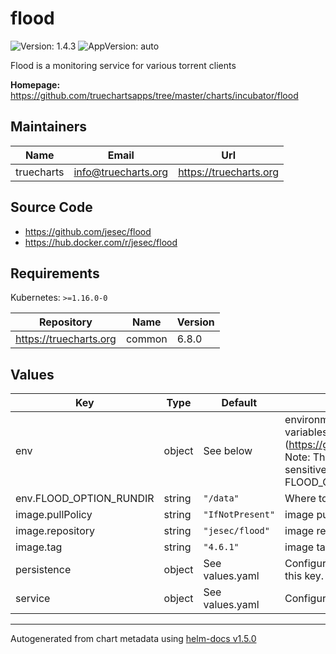 # flood

![Version: 1.4.3](https://img.shields.io/badge/Version-1.4.3-informational?style=flat-square) ![AppVersion: auto](https://img.shields.io/badge/AppVersion-auto-informational?style=flat-square)

Flood is a monitoring service for various torrent clients

**Homepage:** <https://github.com/truechartsapps/tree/master/charts/incubator/flood>

## Maintainers

| Name | Email | Url |
| ---- | ------ | --- |
| truecharts | info@truecharts.org | https://truecharts.org |

## Source Code

* <https://github.com/jesec/flood>
* <https://hub.docker.com/r/jesec/flood>

## Requirements

Kubernetes: `>=1.16.0-0`

| Repository | Name | Version |
|------------|------|---------|
| https://truecharts.org | common | 6.8.0 |

## Values

| Key | Type | Default | Description |
|-----|------|---------|-------------|
| env | object | See below | environment variables. See more environment variables in the [flood documentation] (https://github.com/jesec/flood/blob/v4.6.0/config.ts) Note: The environmental variables are not case sensitive (e.g. FLOOD_OPTION_port=FLOOD_OPTION_PORT). |
| env.FLOOD_OPTION_RUNDIR | string | `"/data"` | Where to store Flood's runtime files (eg. database) |
| image.pullPolicy | string | `"IfNotPresent"` | image pull policy |
| image.repository | string | `"jesec/flood"` | image repository |
| image.tag | string | `"4.6.1"` | image tag |
| persistence | object | See values.yaml | Configure persistence settings for the chart under this key. |
| service | object | See values.yaml | Configures service settings for the chart. |

----------------------------------------------
Autogenerated from chart metadata using [helm-docs v1.5.0](https://github.com/norwoodj/helm-docs/releases/v1.5.0)
